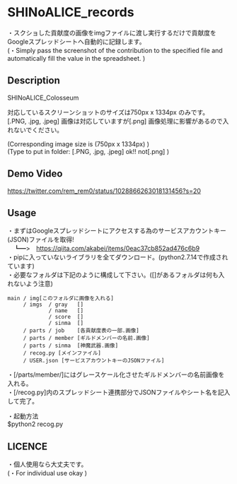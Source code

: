 # SHINoALICE_records
・スクショした貢献度の画像をimgファイルに渡し実行するだけで貢献度をGoogleスプレッドシートへ自動的に記録します。  
(・Simply pass the screenshot of the contribution to the specified file and automatically fill the value in the spreadsheet.  )  

## Description
SHINoALICE_Colosseum  

対応しているスクリーンショットのサイズは750px x 1334px のみです。  
[.PNG, .jpg, .jpeg] 画像は対応していますが[.png] 画像処理に影響があるので入れないでください。  

(Corresponding image size is (750px x 1334px) )     
(Type to put in folder: [.PNG, .jpg, .jpeg] ok!! not[.png] )  

## Demo Video
https://twitter.com/rem_rem0/status/1028866263018131456?s=20


## Usage
・まずはGoogleスプレッドシートにアクセスする為のサービスアカウントキー(JSON)ファイルを取得!  
　┗━>　<https://qiita.com/akabei/items/0eac37cb852ad476c6b9>  
・pipに入っていないライブラリを全てダウンロード。(python2.7.14で作成されています)  
・必要なフォルダは下記のように構成して下さい。([]があるフォルダは何も入れないよう注意)  


    main / img[このフォルダに画像を入れる]
    	 / imgs  / gray   []
    	         / name   []
    	         / score  []
    	         / sinma  []
    	 / parts / job    [各貢献度表の一部.画像]
    	 / parts / member [ギルドメンバーの名前.画像]
    	 / parts / sinma  [神魔武器.画像]
    	 / recog.py [メインファイル]
    	 / USER.json [サービスアカウントキーのJSONファイル]


・[/parts/member/]にはグレースケール化させたギルドメンバーの名前画像を入れる。  
・[/recog.py]内のスプレッドシート連携部分でJSONファイルやシート名を記入して完了。  

・起動方法  
    $python2 recog.py

## LICENCE
・個人使用なら大丈夫です。  
(・For individual use okay  )  

